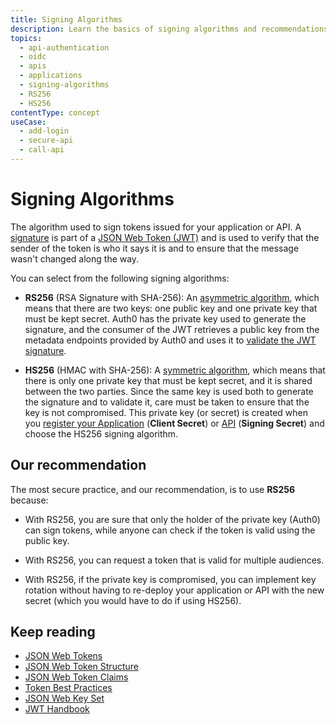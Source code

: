 ```yaml
---
title: Signing Algorithms
description: Learn the basics of signing algorithms and recommendations for configuring them in the Auth0 Dashboard.
topics:
  - api-authentication
  - oidc
  - apis
  - applications
  - signing-algorithms
  - RS256
  - HS256
contentType: concept
useCase:
  - add-login
  - secure-api
  - call-api
---
```

# Signing Algorithms

The algorithm used to sign tokens issued for your application or API. A [signature](/tokens/references/jwt-structure#signature) is part of a [JSON Web Token (JWT)](/tokens/concepts/jwts) and is used to verify that the sender of the token is who it says it is and to ensure that the message wasn't changed along the way.

You can select from the following signing algorithms:

- **RS256** (RSA Signature with SHA-256): An [asymmetric algorithm](https://en.wikipedia.org/wiki/Public-key_cryptography), which means that there are two keys: one public key and one private key that must be kept secret. Auth0 has the private key used to generate the signature, and the consumer of the JWT retrieves a public key from the metadata endpoints provided by Auth0 and uses it to [validate the JWT signature](/tokens/guides/validate-jwts).

- **HS256** (HMAC with SHA-256): A [symmetric algorithm](https://en.wikipedia.org/wiki/Symmetric-key_algorithm), which means that there is only one private key that must be kept secret, and it is shared between the two parties. Since the same key is used both to generate the signature and to validate it, care must be taken to ensure that the key is not compromised. This private key (or secret) is created when you [register your Application](/getting-started/set-up-app) (**Client Secret**) or [API](/getting-started/set-up-api) (**Signing Secret**) and choose the HS256 signing algorithm.

## Our recommendation

The most secure practice, and our recommendation, is to use **RS256** because:

- With RS256, you are sure that only the holder of the private key (Auth0) can sign tokens, while anyone can check if the token is valid using the public key.

- With RS256, you can request a token that is valid for multiple audiences.

- With RS256, if the private key is compromised, you can implement key rotation without having to re-deploy your application or API with the new secret (which you would have to do if using HS256).


## Keep reading

* [JSON Web Tokens](/tokens/concepts/jwts)
* [JSON Web Token Structure](/tokens/references/jwt-structure)
* [JSON Web Token Claims](/tokens/concepts/jwt-claims)
* [Token Best Practices](/best-practices/token-best-practices)
* [JSON Web Key Set](/tokens/concepts/jwks)
* [JWT Handbook](https://auth0.com/resources/ebooks/jwt-handbook)
